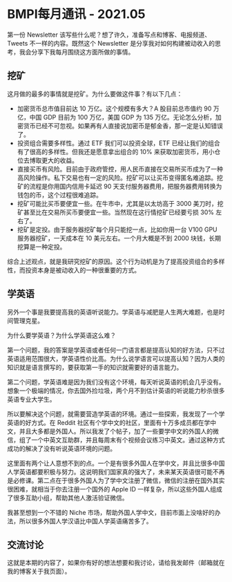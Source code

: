 # BMPI每月通讯 - 2021.05

第一份 Newsletter 该写些什么呢？想了许久，准备写点和博客、电报频道、Tweets 不一样的内容。既然这个 Newsletter 是分享我对如何构建被动收入的思考，我会分享下我每月围绕这方面所做的事情。

## 挖矿

这月做的最多的事情就是挖矿。为什么要做这件事？有以下几点：

- 加密货币总市值目前达 10 万亿。这个规模有多大？A 股目前总市值约 90 万亿，中国 GDP 目前为 100 万亿，美国 GDP 为 135 万亿。无论怎么分析，加密货币已经不可忽视。如果再有人直接说加密币是郁金香，那一定是认知错误了。
- 投资组合需要多样性。通过 ETF 我们可以投资全球，ETF 已经让我们的组合有了很高的多样性。但我还是愿意拿出组合的 10% 来获取加密货币，用小仓位去博取更大的收益。
- 直接买币有风险。目前由于政府管控，用人民币直接在交易所买币成为了一种高风险操作。私下交易也有一定的风险。挖矿可以让买币变得匿名难追踪。挖矿的流程是你用国内信用卡延迟 90 天支付服务器费用，把服务器费用转换为钱包的币，这个过程很难追踪。
- 挖矿可能比买币要便宜一些。在牛市中，尤其是以太坊高于 3000 美刀时，挖矿甚至比在交易所买币要便宜一些。当然现在这行情挖矿已经要亏损 30% 左右了。
- 挖矿是定投。由于服务器挖矿每个月只能挖一点，比如你用一台 V100 GPU 服务器挖矿，一天成本在 10 美元左右。一个月大概是不到 2000 块钱，长期挖算是一种定投。

综合上述观点，就是我研究挖矿的原因。这个行为动机是为了提高投资组合的多样性，而投资本身是被动收入的一种很重要的方式。

## 学英语

另外一个事是我要提高我的英语听说能力。学英语与减肥是人生两大难题，也是时间管理克星。

为什么要学英语？为什么学英语这么难？

第一个问题，我的答案是学英语或者任何一门语言都是提高认知的好方法，只不过英语适用范围很大，学英语性价比高。为什么说学语言可以提高认知？因为人类的知识就是语言撰写的，要获取第一手的知识就需要好的语言能力。

第二个问题，学英语难是因为我们没有这个环境，每天听说英语的机会几乎没有。想象一个极端的情况，你去国外捡垃圾，两个月不到估计英语的听说能力秒杀很多英语专业大学生。

所以要解决这个问题，就需要营造学英语的环境。通过一些探索，我发现了一个学英语的好方式。在 Reddit 社区有个学中文的社区，里面有十万多成员都在学中文，并且大多都是外国人。所以我发了个帖子，加了一些要学中文的外国人的微信，组了一个中英文互助群，并且每周末有个视频会议练习中英文。通过这种方式成功的解决了没有听说英语环境的问题。

这里面有两个让人意想不到的点。一个是有很多外国人在学中文，并且比很多中国人学英语都要积极与努力。这说明我们国家真的强大了，未来某天英语很可能不再是必修课。第二点在于很多外国人为了学中文注册了微信，微信的注册在国外其实很困难，就相当于你去注册一个国外的 Apple ID 一样复杂，所以这些外国人组成了很多互助小组，帮助其他人激活验证微信。

我甚至想到一个不错的 Niche 市场，帮助外国人学中文，目前市面上没啥好的办法，所以很多外国人学汉语比中国人学英语痛苦多了。

## 交流讨论

这就是本期的内容了，如果你有好的想法想要和我讨论，请给我发邮件（邮箱就在我的博客关于我页面）。
